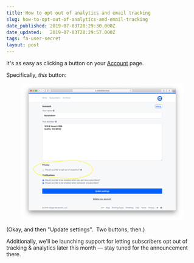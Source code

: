 ```yaml
---
title: How to opt out of analytics and email tracking
slug: how-to-opt-out-of-analytics-and-email-tracking
date_published: 2019-07-03T20:29:30.000Z
date_updated:   2019-07-03T20:29:57.000Z
tags: fa-user-secret
layout: post
---
```


<p>It's as easy as clicking a button on your <a href="https://buttondown.email/account">Account</a> page.</p><p>Specifically, <em>this</em> button:</p><!--kg-card-begin: image--><figure class="kg-card kg-image-card"><img src="/img/ss2.png" class="kg-image"></figure><!--kg-card-end: image--><p>(Okay, and then "Update settings".  Two buttons, then.)</p><p>Additionally, we'll be launching support for letting subscribers opt out of tracking &amp; analytics later this month — stay tuned for the announcement there.</p>
